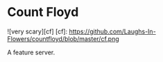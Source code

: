 # Count Floyd

![very scary][cf]
[cf]: https://github.com/Laughs-In-Flowers/countfloyd/blob/master/cf.png 

A feature server.

